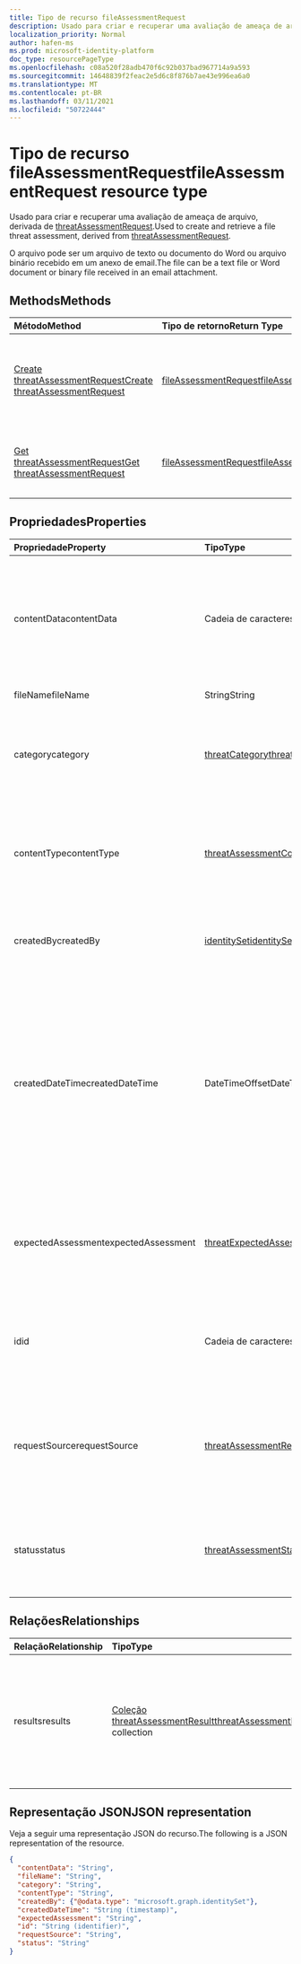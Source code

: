 ```yaml
---
title: Tipo de recurso fileAssessmentRequest
description: Usado para criar e recuperar uma avaliação de ameaça de arquivo.
localization_priority: Normal
author: hafen-ms
ms.prod: microsoft-identity-platform
doc_type: resourcePageType
ms.openlocfilehash: c08a520f28adb470f6c92b037bad967714a9a593
ms.sourcegitcommit: 14648839f2feac2e5d6c8f876b7ae43e996ea6a0
ms.translationtype: MT
ms.contentlocale: pt-BR
ms.lasthandoff: 03/11/2021
ms.locfileid: "50722444"
---
```

# <a name="fileassessmentrequest-resource-type"></a><span data-ttu-id="e927f-103">Tipo de recurso fileAssessmentRequest</span><span class="sxs-lookup"><span data-stu-id="e927f-103">fileAssessmentRequest resource type</span></span>

<span data-ttu-id="e927f-104">Usado para criar e recuperar uma avaliação de ameaça de arquivo, derivada de [threatAssessmentRequest](threatAssessmentRequest.md).</span><span class="sxs-lookup"><span data-stu-id="e927f-104">Used to create and retrieve a file threat assessment, derived from [threatAssessmentRequest](threatAssessmentRequest.md).</span></span>

<span data-ttu-id="e927f-105">O arquivo pode ser um arquivo de texto ou documento do Word ou arquivo binário recebido em um anexo de email.</span><span class="sxs-lookup"><span data-stu-id="e927f-105">The file can be a text file or Word document or binary file received in an email attachment.</span></span>

## <a name="methods"></a><span data-ttu-id="e927f-106">Methods</span><span class="sxs-lookup"><span data-stu-id="e927f-106">Methods</span></span>

| <span data-ttu-id="e927f-107">Método</span><span class="sxs-lookup"><span data-stu-id="e927f-107">Method</span></span>       | <span data-ttu-id="e927f-108">Tipo de retorno</span><span class="sxs-lookup"><span data-stu-id="e927f-108">Return Type</span></span> | <span data-ttu-id="e927f-109">Descrição</span><span class="sxs-lookup"><span data-stu-id="e927f-109">Description</span></span> |
|:-------------|:------------|:------------|
| [<span data-ttu-id="e927f-110">Create threatAssessmentRequest</span><span class="sxs-lookup"><span data-stu-id="e927f-110">Create threatAssessmentRequest</span></span>](../api/informationprotection-post-threatassessmentrequests.md) | [<span data-ttu-id="e927f-111">fileAssessmentRequest</span><span class="sxs-lookup"><span data-stu-id="e927f-111">fileAssessmentRequest</span></span>](fileAssessmentRequest.md) | <span data-ttu-id="e927f-112">Crie uma nova solicitação de avaliação de arquivo postando um **objeto fileAssessmentRequest.**</span><span class="sxs-lookup"><span data-stu-id="e927f-112">Create a new file assessment request by posting a **fileAssessmentRequest** object.</span></span> |
| [<span data-ttu-id="e927f-113">Get threatAssessmentRequest</span><span class="sxs-lookup"><span data-stu-id="e927f-113">Get threatAssessmentRequest</span></span>](../api/threatassessmentrequest-get.md) | [<span data-ttu-id="e927f-114">fileAssessmentRequest</span><span class="sxs-lookup"><span data-stu-id="e927f-114">fileAssessmentRequest</span></span>](fileassessmentrequest.md) | <span data-ttu-id="e927f-115">Leia as propriedades e as relações de um **objeto fileAssessmentRequest.**</span><span class="sxs-lookup"><span data-stu-id="e927f-115">Read the properties and relationships of a **fileAssessmentRequest** object.</span></span> |

## <a name="properties"></a><span data-ttu-id="e927f-116">Propriedades</span><span class="sxs-lookup"><span data-stu-id="e927f-116">Properties</span></span>

| <span data-ttu-id="e927f-117">Propriedade</span><span class="sxs-lookup"><span data-stu-id="e927f-117">Property</span></span>     | <span data-ttu-id="e927f-118">Tipo</span><span class="sxs-lookup"><span data-stu-id="e927f-118">Type</span></span>        | <span data-ttu-id="e927f-119">Descrição</span><span class="sxs-lookup"><span data-stu-id="e927f-119">Description</span></span> |
|:-------------|:------------|:------------|
|<span data-ttu-id="e927f-120">contentData</span><span class="sxs-lookup"><span data-stu-id="e927f-120">contentData</span></span>|<span data-ttu-id="e927f-121">Cadeia de caracteres</span><span class="sxs-lookup"><span data-stu-id="e927f-121">String</span></span>|<span data-ttu-id="e927f-122">Conteúdo de arquivo codificado base64.</span><span class="sxs-lookup"><span data-stu-id="e927f-122">Base64 encoded file content.</span></span> <span data-ttu-id="e927f-123">O conteúdo do arquivo não pode ser buscar de volta porque não está armazenado.</span><span class="sxs-lookup"><span data-stu-id="e927f-123">The file content cannot fetch back because it isn't stored.</span></span>|
|<span data-ttu-id="e927f-124">fileName</span><span class="sxs-lookup"><span data-stu-id="e927f-124">fileName</span></span>|<span data-ttu-id="e927f-125">String</span><span class="sxs-lookup"><span data-stu-id="e927f-125">String</span></span>|<span data-ttu-id="e927f-126">O nome do arquivo.</span><span class="sxs-lookup"><span data-stu-id="e927f-126">The file name.</span></span>|
|<span data-ttu-id="e927f-127">category</span><span class="sxs-lookup"><span data-stu-id="e927f-127">category</span></span>|[<span data-ttu-id="e927f-128">threatCategory</span><span class="sxs-lookup"><span data-stu-id="e927f-128">threatCategory</span></span>](enums.md#threatcategory-values)|<span data-ttu-id="e927f-129">A categoria de ameaça.</span><span class="sxs-lookup"><span data-stu-id="e927f-129">The threat category.</span></span> <span data-ttu-id="e927f-130">Os valores possíveis são: `spam`, `phishing`, `malware`.</span><span class="sxs-lookup"><span data-stu-id="e927f-130">Possible values are: `spam`, `phishing`, `malware`.</span></span>|
|<span data-ttu-id="e927f-131">contentType</span><span class="sxs-lookup"><span data-stu-id="e927f-131">contentType</span></span>|[<span data-ttu-id="e927f-132">threatAssessmentContentType</span><span class="sxs-lookup"><span data-stu-id="e927f-132">threatAssessmentContentType</span></span>](enums.md#threatassessmentcontenttype-values)|<span data-ttu-id="e927f-133">O tipo de conteúdo da avaliação de ameaças.</span><span class="sxs-lookup"><span data-stu-id="e927f-133">The content type of threat assessment.</span></span> <span data-ttu-id="e927f-134">Os valores possíveis são: `mail`, `url`, `file`.</span><span class="sxs-lookup"><span data-stu-id="e927f-134">Possible values are: `mail`, `url`, `file`.</span></span>|
|<span data-ttu-id="e927f-135">createdBy</span><span class="sxs-lookup"><span data-stu-id="e927f-135">createdBy</span></span>|[<span data-ttu-id="e927f-136">identitySet</span><span class="sxs-lookup"><span data-stu-id="e927f-136">identitySet</span></span>](identityset.md)|<span data-ttu-id="e927f-137">O criador da solicitação de avaliação de ameaças.</span><span class="sxs-lookup"><span data-stu-id="e927f-137">The threat assessment request creator.</span></span>|
|<span data-ttu-id="e927f-138">createdDateTime</span><span class="sxs-lookup"><span data-stu-id="e927f-138">createdDateTime</span></span>|<span data-ttu-id="e927f-139">DateTimeOffset</span><span class="sxs-lookup"><span data-stu-id="e927f-139">DateTimeOffset</span></span>|<span data-ttu-id="e927f-140">O tipo Timestamp representa informações de data e hora usando o formato ISO 8601 e está sempre no horário UTC.</span><span class="sxs-lookup"><span data-stu-id="e927f-140">The Timestamp type represents date and time information using ISO 8601 format and is always in UTC time.</span></span> <span data-ttu-id="e927f-141">Por exemplo, meia-noite UTC em 1 de janeiro de 2014 é `2014-01-01T00:00:00Z`.</span><span class="sxs-lookup"><span data-stu-id="e927f-141">For example, midnight UTC on Jan 1, 2014 is `2014-01-01T00:00:00Z`.</span></span>|
|<span data-ttu-id="e927f-142">expectedAssessment</span><span class="sxs-lookup"><span data-stu-id="e927f-142">expectedAssessment</span></span>|[<span data-ttu-id="e927f-143">threatExpectedAssessment</span><span class="sxs-lookup"><span data-stu-id="e927f-143">threatExpectedAssessment</span></span>](enums.md#threatexpectedassessment-values)|<span data-ttu-id="e927f-144">A avaliação esperada do enviador.</span><span class="sxs-lookup"><span data-stu-id="e927f-144">The expected assessment from submitter.</span></span> <span data-ttu-id="e927f-145">Os valores possíveis são: `block` e `unblock`.</span><span class="sxs-lookup"><span data-stu-id="e927f-145">Possible values are: `block`, `unblock`.</span></span>|
|<span data-ttu-id="e927f-146">id</span><span class="sxs-lookup"><span data-stu-id="e927f-146">id</span></span>|<span data-ttu-id="e927f-147">Cadeia de caracteres</span><span class="sxs-lookup"><span data-stu-id="e927f-147">String</span></span>|<span data-ttu-id="e927f-148">A ID da solicitação de avaliação de ameaça é um GUID (identificador global exclusivo).</span><span class="sxs-lookup"><span data-stu-id="e927f-148">The threat assessment request ID is a globally unique identifier (GUID).</span></span>|
|<span data-ttu-id="e927f-149">requestSource</span><span class="sxs-lookup"><span data-stu-id="e927f-149">requestSource</span></span>|[<span data-ttu-id="e927f-150">threatAssessmentRequestSource</span><span class="sxs-lookup"><span data-stu-id="e927f-150">threatAssessmentRequestSource</span></span>](enums.md#threatassessmentrequestsource-values)|<span data-ttu-id="e927f-151">A origem da solicitação de avaliação de ameaças.</span><span class="sxs-lookup"><span data-stu-id="e927f-151">The source of threat assessment request.</span></span> <span data-ttu-id="e927f-152">Os valores possíveis são: `user` e `administrator`.</span><span class="sxs-lookup"><span data-stu-id="e927f-152">Possible values are: `user`, `administrator`.</span></span>|
|<span data-ttu-id="e927f-153">status</span><span class="sxs-lookup"><span data-stu-id="e927f-153">status</span></span>|[<span data-ttu-id="e927f-154">threatAssessmentStatus</span><span class="sxs-lookup"><span data-stu-id="e927f-154">threatAssessmentStatus</span></span>](enums.md#threatassessmentstatus-values)|<span data-ttu-id="e927f-155">O status do processo de avaliação.</span><span class="sxs-lookup"><span data-stu-id="e927f-155">The assessment process status.</span></span> <span data-ttu-id="e927f-156">Os valores possíveis são: `pending`, `completed`.</span><span class="sxs-lookup"><span data-stu-id="e927f-156">Possible values are: `pending`, `completed`.</span></span>|

## <a name="relationships"></a><span data-ttu-id="e927f-157">Relações</span><span class="sxs-lookup"><span data-stu-id="e927f-157">Relationships</span></span>

| <span data-ttu-id="e927f-158">Relação</span><span class="sxs-lookup"><span data-stu-id="e927f-158">Relationship</span></span> | <span data-ttu-id="e927f-159">Tipo</span><span class="sxs-lookup"><span data-stu-id="e927f-159">Type</span></span>        | <span data-ttu-id="e927f-160">Descrição</span><span class="sxs-lookup"><span data-stu-id="e927f-160">Description</span></span> |
|:-------------|:------------|:------------|
|<span data-ttu-id="e927f-161">results</span><span class="sxs-lookup"><span data-stu-id="e927f-161">results</span></span>|<span data-ttu-id="e927f-162">[Coleção threatAssessmentResult](threatassessmentresult.md)</span><span class="sxs-lookup"><span data-stu-id="e927f-162">[threatAssessmentResult](threatassessmentresult.md) collection</span></span>|<span data-ttu-id="e927f-163">Uma coleção de resultados de avaliação de ameaças.</span><span class="sxs-lookup"><span data-stu-id="e927f-163">A collection of threat assessment results.</span></span> <span data-ttu-id="e927f-164">Somente leitura.</span><span class="sxs-lookup"><span data-stu-id="e927f-164">Read-only.</span></span> <span data-ttu-id="e927f-165">Por padrão, um `GET /threatAssessmentRequests/{id}` não retorna essa propriedade, a menos que você `$expand` se aplique a ela.</span><span class="sxs-lookup"><span data-stu-id="e927f-165">By default, a `GET /threatAssessmentRequests/{id}` does not return this property unless you apply `$expand` on it.</span></span>|

## <a name="json-representation"></a><span data-ttu-id="e927f-166">Representação JSON</span><span class="sxs-lookup"><span data-stu-id="e927f-166">JSON representation</span></span>

<span data-ttu-id="e927f-167">Veja a seguir uma representação JSON do recurso.</span><span class="sxs-lookup"><span data-stu-id="e927f-167">The following is a JSON representation of the resource.</span></span>

<!-- {
  "blockType": "resource",
  "optionalProperties": [

  ],
  "@odata.type": "microsoft.graph.fileAssessmentRequest",
  "keyProperty": "id"
}-->

```json
{
  "contentData": "String",
  "fileName": "String",
  "category": "String",
  "contentType": "String",
  "createdBy": {"@odata.type": "microsoft.graph.identitySet"},
  "createdDateTime": "String (timestamp)",
  "expectedAssessment": "String",
  "id": "String (identifier)",
  "requestSource": "String",
  "status": "String"
}
```

<!-- uuid: 16cd6b66-4b1a-43a1-adaf-3a886856ed98
2019-02-04 14:57:30 UTC -->
<!-- {
  "type": "#page.annotation",
  "description": "fileAssessmentRequest resource",
  "keywords": "",
  "section": "documentation",
  "tocPath": ""
}-->

